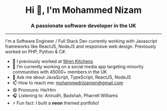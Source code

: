 <h1 align="center">Hi 👋, I'm Mohammed Nizam</h1>
<h3 align="center">A passionate software developer in the UK</h3>

---


I'm a Software Engineer / Full Stack Dev currently working with Javascript frameworks like ReactJS, NodeJS and responsive web design. 
Previously worked on PHP, Python & C#.

* 🔭 I previously worked at [Wren Kitchens](https://www.wrenkitchens.com/)
* 🌱 I’m currently working on a social media app targeting minority communities with 45000+ members in the UK
* 💬 Ask me about JavaScript, TypeScript, ReactJS, NodeJS
* 📫 How to reach me: [mohammednizampn@gmail.com](mailto:mohammednizampn@gmail.com)
* 😄 Pronouns: He/Him
* 🎧 Listening to: Anirudh, Badshah, Pharrell Williams
* ⚡ Fun fact: I built a **neon** themed portfolio!
